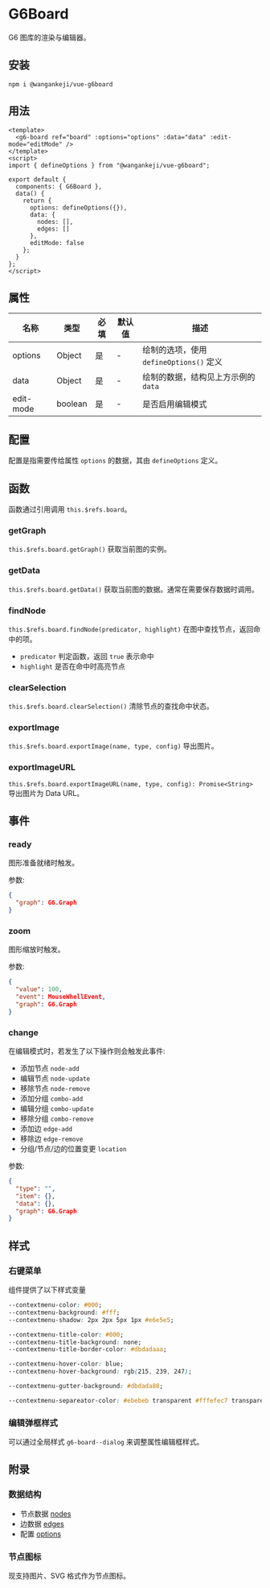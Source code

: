 # G6Board

G6 图库的渲染与编辑器。

## 安装

```shell
npm i @wangankeji/vue-g6board
```

## 用法

```vue
<template>
  <g6-board ref="board" :options="options" :data="data" :edit-mode="editMode" />
</template>
<script>
import { defineOptions } from "@wangankeji/vue-g6board";

export default {
  components: { G6Board },
  data() {
    return {
      options: defineOptions({}),
      data: {
        nodes: [],
        edges: []
      },
      editMode: false
    };
  }
};
</script>
```

## 属性

| 名称      | 类型    | 必填 | 默认值 | 描述                                    |
| --------- | ------- | ---- | ------ | --------------------------------------- |
| options   | Object  | 是   | -      | 绘制的选项，使用 `defineOptions()` 定义 |
| data      | Object  | 是   | -      | 绘制的数据，结构见上方示例的 `data`     |
| edit-mode | boolean | 是   | -      | 是否启用编辑模式                        |

## 配置

配置是指需要传给属性 `options` 的数据，其由 `defineOptions` 定义。

## 函数

函数通过引用调用 `this.$refs.board`。

### getGraph

`this.$refs.board.getGraph()` 获取当前图的实例。

### getData

`this.$refs.board.getData()` 获取当前图的数据。通常在需要保存数据时调用。

### findNode

`this.$refs.board.findNode(predicator, highlight)` 在图中查找节点，返回命中的项。

- `predicator` 判定函数，返回 `true` 表示命中
- `highlight` 是否在命中时高亮节点

### clearSelection

`this.$refs.board.clearSelection()` 清除节点的查找命中状态。

### exportImage

`this.$refs.board.exportImage(name, type, config)` 导出图片。

### exportImageURL

`this.$refs.board.exportImageURL(name, type, config): Promise<String>` 导出图片为 Data URL。

## 事件

### ready

图形准备就绪时触发。

参数:

```json
{
  "graph": G6.Graph
}
```

### zoom

图形缩放时触发。

参数:

```json
{
  "value": 100,
  "event": MouseWhellEvent,
  "graph": G6.Graph
}
```

### change

在编辑模式时，若发生了以下操作则会触发此事件:

- 添加节点 `node-add`
- 编辑节点 `node-update`
- 移除节点 `node-remove`
- 添加分组 `combo-add`
- 编辑分组 `combo-update`
- 移除分组 `combo-remove`
- 添加边 `edge-add`
- 移除边 `edge-remove`
- 分组/节点/边的位置变更 `location`

参数:

```json
{
  "type": "",
  "item": {},
  "data": {},
  "graph": G6.Graph
}
```

## 样式

### 右键菜单

组件提供了以下样式变量

```css
--contextmenu-color: #000;
--contextmenu-background: #fff;
--contextmenu-shadow: 2px 2px 5px 1px #e6e5e5;

--contextmenu-title-color: #000;
--contextmenu-title-background: none;
--contextmenu-title-border-color: #dbdadaaa;

--contextmenu-hover-color: blue;
--contextmenu-hover-background: rgb(215, 239, 247);

--contextmenu-gutter-background: #dbdada88;

--contextmenu-separeator-color: #ebebeb transparent #fffefec7 transparent;
```

### 编辑弹框样式

可以通过全局样式 `g6-board--dialog` 来调整属性编辑框样式。

## 附录

### 数据结构

- 节点数据 [nodes](./src/assets/nodes.js)
- 边数据 [edges](./src/assets/edges.js)
- 配置 [options](./src/assets/options.js)

### 节点图标

现支持图片、SVG 格式作为节点图标。
